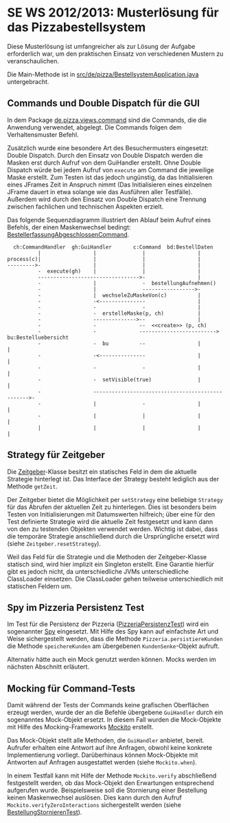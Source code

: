 SE WS 2012/2013: Musterlösung für das Pizzabestellsystem
========================================================

Diese Musterlösung ist umfangreicher als zur Lösung der Aufgabe erforderlich war, um den praktischen Einsatz von verschiedenen Mustern zu veranschaulichen.

Die Main-Methode ist in <a href="pizzabestellsystem/blob/master/src/de/pizza/BestellsystemApplication.java">src/de/pizza/BestellsystemApplication.java</a> untergebracht.

Commands und Double Dispatch für die GUI
----------------------------------------
In dem Package <a href="pizzabestellsystem/tree/master/src/de/pizza/views/command">de.pizza.views.command</a> sind die Commands, die die Anwendung verwendet, abgelegt. Die Commands folgen dem Verhaltensmuster Befehl.

Zusätzlich wurde eine besondere Art des Besuchermusters eingesetzt: Double Dispatch. Durch den Einsatz von Double Dispatch werden die Masken erst durch Aufruf von dem GuiHandler erstellt. Ohne Double Dispatch würde bei jedem Aufruf von `execute` am Command die jeweilige Maske erstellt. Zum Testen ist das jedoch ungünstig, da das Initialisieren eines JFrames Zeit in Anspruch nimmt (Das Initialisieren eines einzelnen JFrame dauert in etwa solange wie das Ausführen aller Testfälle). Außerdem wird durch den Einsatz von Double Dispatch eine Trennung zwischen fachlichen und technischen Aspekten erzielt. 

Das folgende Sequenzdiagramm illustriert den Ablauf beim Aufruf eines Befehls, der einen Maskenwechsel bedingt: <a href="pizzabestellsystem/blob/master/src/de/pizza/views/command/BestellerfassungAbgeschlossenCommand.java">BestellerfassungAbgeschlossenCommand</a>.

```
  ch:CommandHandler  gh:GuiHandler       c:Command  bd:BestellDaten
          |                 |               |                 |
process(c)|                 |               |                 |
--------->-                 |               |                 |
          -  execute(gh)    |               |                 |
          --------------------------------->-                 |
          -                 |               -  bestellungAufnehmen()
          -                 |               ----------------->-
          -                 |  wechseleZuMaskeVon(c)          |
          -                 -<---------------                 |
          -                 -               -                 |
          -                 -  erstelleMaske(p, ch)           |
          -                 -------------->--                 |
          -                 -              --  <<create>> (p, ch)
          -                 -              -------------------------> bu:Bestelluebersicht
          -                 -  bu          --                 |               |
          -                 -<---------------                 |               |
          -                 -               -                 |               |
          -                 -  setVisible(true)               |               |
          -                 ------------------------------------------------->-
          -                 |               -                 |               |
          -                 |               |                 |               |
          |                 |               |                 |               |
```

Strategy für Zeitgeber
----------------------
Die <a href="pizzabestellsystem/blob/master/src/de/pizza/domain/Zeitgeber.java">Zeitgeber</a>-Klasse besitzt ein statisches Feld in dem die aktuelle Strategie hinterlegt ist. Das Interface der Strategy besteht lediglich aus der Methode `getZeit`.

Der Zeitgeber bietet die Möglichkeit per `setStrategy` eine beliebige `Strategy` für das Abrufen der aktuellen Zeit zu hinterlegen. Dies ist besonders beim Testen von Initialisierungen mit Datumswerten hilfreich; über eine für den Test definierte Strategie wird die aktuelle Zeit festgesetzt und kann dann von den zu testenden Objekten verwendet werden. Wichtig ist dabei, dass die temporäre Strategie anschließend durch die Ursprüngliche ersetzt wird (siehe `Zeitgeber.resetStrategy`).

Weil das Feld für die Strategie und die Methoden der Zeitgeber-Klasse statisch sind, wird hier implizit ein Singleton erstellt. Eine Garantie hierfür gibt es jedoch nicht, da unterschiedliche JVMs unterschiedliche ClassLoader einsetzen. Die ClassLoader gehen teilweise unterschiedlich mit statischen Feldern um.

Spy im Pizzeria Persistenz Test
-------------------------------
Im Test für die Persistenz der Pizzeria (<a href="pizzabestellsystem/blob/master/src/de/pizza/controller/PizzeriaPersistenzTest.java">PizzeriaPersistenzTest</a>) wird ein sogenannter <a href="http://xunitpatterns.com/Test%20Spy.html">Spy</a> eingesetzt. Mit Hilfe des Spy kann auf einfachste Art und Weise sichergestellt werden, dass die Methode `Pizzeria.persistiereKunden` die Methode `speichereKunden` am übergebenen `KundenSenke`-Objekt aufruft.

Alternativ hätte auch ein Mock genutzt werden können. Mocks werden im nächsten Abschnitt erläutert.

Mocking für Command-Tests
-------------------------
Damit während der Tests der Commands keine grafischen Oberflächen erzeugt werden, wurde der an die Befehle übergebene `GuiHandler` durch ein sogenanntes Mock-Objekt ersetzt. In diesem Fall wurden die Mock-Objekte mit Hilfe des Mocking-Frameworks <a href="https://code.google.com/p/mockito/">Mockito</a> erstellt.

Das Mock-Objekt stellt alle Methoden, die `GuiHandler` anbietet, bereit. Aufrufer erhalten eine Antwort auf ihre Anfragen, obwohl keine konkrete Implementierung vorliegt. Darüberhinaus können Mock-Objekte mit Antworten auf Anfragen ausgestattet werden (siehe `Mockito.when`).

In einem Testfall kann mit Hilfe der Methode `Mockito.verify` abschließend festgestellt werden, ob das Mock-Objekt den Erwartungen entsprechend aufgerufen wurde. Beispielsweise soll die Stornierung einer Bestellung keinen Maskenwechsel auslösen. Dies kann durch den Aufruf `Mockito.verifyZeroInteractions` sichergestellt werden (siehe <a href="pizzabestellsystem/blob/master/src/de/pizza/views/command/BestellungStornierenTest.java">BestellungStornierenTest</a>).
